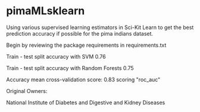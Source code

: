 # pimaMLsklearn
Using various supervised learning estimators in Sci-Kit Learn to get the best prediction accuracy if possible for the pima indians dataset. 

Begin by reviewing the package requirements in requirements.txt

Train - test split accuracy with SVM 0.76

Train - test split accuracy with Random Forests 0.75

Accuracy mean cross-validation score: 0.83 scoring "roc_auc"

Original Owners:

National Institute of Diabetes and Digestive and Kidney Diseases
